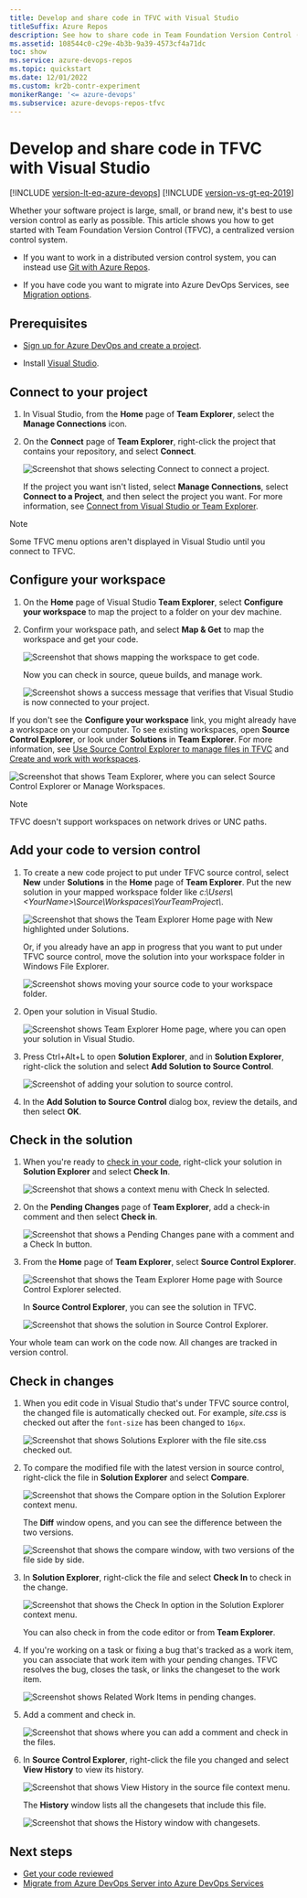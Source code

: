 ```yaml
---
title: Develop and share code in TFVC with Visual Studio
titleSuffix: Azure Repos
description: See how to share code in Team Foundation Version Control (TFVC) centralized version control by using Visual Studio.
ms.assetid: 108544c0-c29e-4b3b-9a39-4573cf4a71dc
toc: show
ms.service: azure-devops-repos
ms.topic: quickstart
ms.date: 12/01/2022
ms.custom: kr2b-contr-experiment
monikerRange: '<= azure-devops'
ms.subservice: azure-devops-repos-tfvc
---
```


# Develop and share code in TFVC with Visual Studio

[!INCLUDE [version-lt-eq-azure-devops](../../includes/version-lt-eq-azure-devops.md)]
[!INCLUDE [version-vs-gt-eq-2019](../../includes/version-vs-gt-eq-2019.md)]

Whether your software project is large, small, or brand new, it's best to use version control as early as possible. This article shows you how to get started with Team Foundation Version Control (TFVC), a centralized version control system.

- If you want to work in a distributed version control system, you can instead use [Git with Azure Repos](../../repos/git/share-your-code-in-git-vs.md).

- If you have code you want to migrate into Azure DevOps Services, see [Migration options](../../migrate/migrate-from-tfs.md).

## Prerequisites

- [Sign up for Azure DevOps and create a project](../../organizations/accounts/create-organization.md).

- Install [Visual Studio](https://visualstudio.microsoft.com/downloads).

## Connect to your project

1. In Visual Studio, from the **Home** page of **Team Explorer**, select the **Manage Connections** icon.

1. On the **Connect** page of **Team Explorer**, right-click the project that contains your repository, and select **Connect**.

   ![Screenshot that shows selecting Connect to connect a project.](media/share-your-code-in-tfvc-vs/connect.png)

   If the project you want isn't listed, select **Manage Connections**, select **Connect to a Project**, and then select the project you want. For more information, see [Connect from Visual Studio or Team Explorer](../../organizations/projects/connect-to-projects.md#connect-from-visual-studio-or-team-explorer).

> [!NOTE]
> Some TFVC menu options aren't displayed in Visual Studio until you connect to TFVC.

<a name="workspace"></a>
## Configure your workspace

1. On the **Home** page of Visual Studio **Team Explorer**, select **Configure your workspace** to map the project to a folder on your dev machine.

1. Confirm your workspace path, and select **Map & Get** to map the workspace and get your code.

   ![Screenshot that shows mapping the workspace to get code.](media/share-your-code-in-tfvc-vs/MapAndGet.png)

   Now you can check in source, queue builds, and manage work.

   ![Screenshot shows a success message that verifies that Visual Studio is now connected to your project.](media/share-your-code-in-tfvc-vs/MapWorkspaceSuccess.png)

If you don't see the **Configure your workspace** link, you might already have a workspace on your computer. To see existing workspaces, open **Source Control Explorer**, or look under **Solutions** in **Team Explorer**. For more information, see [Use Source Control Explorer to manage files in TFVC](./use-source-control-explorer-manage-files-under-version-control.md) and [Create and work with workspaces](./create-work-workspaces.md).

![Screenshot that shows Team Explorer, where you can select Source Control Explorer or Manage Workspaces.](media/share-your-code-in-tfvc-vs/OpenSCE_ManageWorkspaces.png)

> [!NOTE]
> TFVC doesn't support workspaces on network drives or UNC paths.

## Add your code to version control

1. To create a new code project to put under TFVC source control, select **New** under **Solutions** in the **Home** page of **Team Explorer**. Put the new solution in your mapped workspace folder like *c:\Users\\\<YourName>\\Source\\Workspaces\\YourTeamProject\\*.

   ![Screenshot that shows the Team Explorer Home page with New highlighted under Solutions.](media/share-your-code-in-tfvc-vs/team-explorer-new-solution.png)

   Or, if you already have an app in progress that you want to put under TFVC source control, move the solution into your workspace folder in Windows File Explorer.

   ![Screenshot shows moving your source code to your workspace folder.](media/share-your-code-in-tfvc-vs/IC689415.png)

1. Open your solution in Visual Studio.

   ![Screenshot shows Team Explorer Home page, where you can open your solution in Visual Studio.](media/share-your-code-in-tfvc-vs/open-solution-from-team-explorer-home.png)
   
1. Press Ctrl+Alt+L to open **Solution Explorer**, and in **Solution Explorer**, right-click the solution and select **Add Solution to Source Control**.

   ![Screenshot of adding your solution to source control.](media/share-your-code-in-tfvc-vs/IC682953.png)

1. In the **Add Solution to Source Control** dialog box, review the details, and then select **OK**.

## Check in the solution

1. When you're ready to [check in your code](check-your-work-team-codebase.md), right-click your solution in **Solution Explorer** and select **Check In**.

   ![Screenshot that shows a context menu with Check In selected.](media/share-your-code-in-tfvc-vs/IC682954.png)

1. On the **Pending Changes** page of **Team Explorer**, add a check-in comment and then select **Check in**.

   ![Screenshot that shows a Pending Changes pane with a comment and a Check In button.](media/share-your-code-in-tfvc-vs/IC685248.png)

1. From the **Home** page of **Team Explorer**, select **Source Control Explorer**.

   ![Screenshot that shows the Team Explorer Home page with Source Control Explorer selected.](media/share-your-code-in-tfvc-vs/IC682140.png)

   In **Source Control Explorer**, you can see the solution in TFVC.

   ![Screenshot that shows the solution in Source Control Explorer.](media/share-your-code-in-tfvc-vs/IC689416.png)

Your whole team can work on the code now. All changes are tracked in version control.

## Check in changes

1. When you edit code in Visual Studio that's under TFVC source control, the changed file is automatically checked out. For example, *site.css* is checked out after the `font-size` has been changed to `16px`.

   ![Screenshot that shows Solutions Explorer with the file site.css checked out.](media/share-your-code-in-tfvc-vs/IC682155.png)

1. To compare the modified file with the latest version in source control, right-click the file in **Solution Explorer** and select **Compare**.

   ![Screenshot that shows the Compare option in the Solution Explorer context menu.](media/share-your-code-in-tfvc-vs/IC682955.png)

   The **Diff** window opens, and you can see the difference between the two versions.

   ![Screenshot that shows the compare window, with two versions of the file side by side.](media/share-your-code-in-tfvc-vs/IC682157.png)

1. In **Solution Explorer**, right-click the file and select **Check In** to check in the change.

   ![Screenshot that shows the Check In option in the Solution Explorer context menu.](media/share-your-code-in-tfvc-vs/IC682956.png)

   You can also check in from the code editor or from **Team Explorer**.

1. If you're working on a task or fixing a bug that's tracked as a work item, you can associate that work item with your pending changes. TFVC resolves the bug, closes the task, or links the changeset to the work item.

   ![Screenshot shows Related Work Items in pending changes.](media/share-your-code-in-tfvc-vs/IC682159.png)

1. Add a comment and check in.

   ![Screenshot that shows where you can add a comment and check in the files.](media/share-your-code-in-tfvc-vs/IC685249.png)

1. In **Source Control Explorer**, right-click the file you changed and select **View History** to view its history.

   ![Screenshot that shows View History in the source file context menu.](media/share-your-code-in-tfvc-vs/IC682957.png)

   The **History** window lists all the changesets that include this file.

   ![Screenshot that shows the History window with changesets.](media/share-your-code-in-tfvc-vs/IC682163.png)

## Next steps

- [Get your code reviewed](get-code-reviewed-vs.md)
- [Migrate from Azure DevOps Server into Azure DevOps Services](../../migrate/migrate-from-tfs.md)